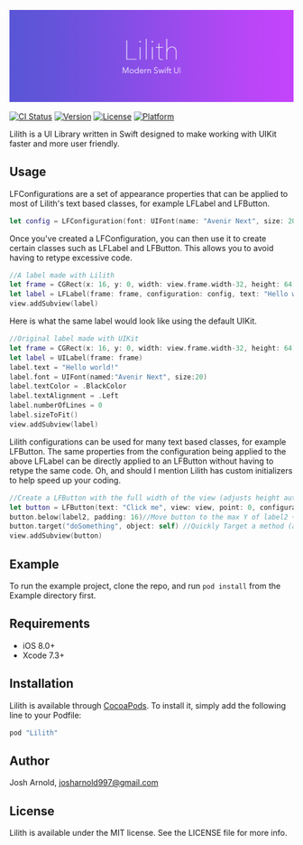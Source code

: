 ![Lilith Banner](/images/banner.png)

[![CI Status](http://img.shields.io/travis/joshuaarnold/Lilith.svg?style=flat)](https://travis-ci.org/joshuaarnold/Lilith)
[![Version](https://img.shields.io/cocoapods/v/Lilith.svg?style=flat)](http://cocoapods.org/pods/Lilith)
[![License](https://img.shields.io/cocoapods/l/Lilith.svg?style=flat)](http://cocoapods.org/pods/Lilith)
[![Platform](https://img.shields.io/cocoapods/p/Lilith.svg?style=flat)](http://cocoapods.org/pods/Lilith)

Lilith is a UI Library written in Swift designed to make working with UIKit faster and more user friendly.

## Usage

LFConfigurations are a set of appearance properties that can be applied to most of Lilith's text based classes, for example LFLabel and LFButton.

```swift
let config = LFConfiguration(font: UIFont(name: "Avenir Next", size: 20)!, textColor: .blackColor(), textAlignment: .Left, numberOfLines: 0, resize: true)
```
Once you've created a LFConfiguration, you can then use it to create certain classes such as LFLabel and LFButton. This allows you to avoid having to retype excessive code.

```swift
//A label made with Lilith
let frame = CGRect(x: 16, y: 0, width: view.frame.width-32, height: 64)
let label = LFLabel(frame: frame, configuration: config, text: "Hello world!")
view.addSubview(label)
```

Here is what the same label would look like using the default UIKit.

```swift
//Original label made with UIKit
let frame = CGRect(x: 16, y: 0, width: view.frame.width-32, height: 64)
let label = UILabel(frame: frame)
label.text = "Hello world!"
label.font = UIFont(named:"Avenir Next", size:20)
label.textColor = .BlackColor
label.textAlignment = .Left
label.numberOfLines = 0
label.sizeToFit()
view.addSubview(label)
```

Lilith configurations can be used for many text based classes, for example LFButton. The same properties from the configuration being applied to the above LFLabel can be directly applied to an LFButton without having to retype the same code. Oh, and should I mention Lilith has custom initializers to help speed up your coding.  

```swift
//Create a LFButton with the full width of the view (adjusts height automatically)
let button = LFButton(text: "Click me", view: view, point: 0, configuration: config)  
button.below(label2, padding: 16)//Move button to the max Y of label2 + padding of 32  button.textColor(UIColor.orangeColor()) //Automatically set button's text color for normal & highlighted state  button.fontSize(15)  
button.target("doSomething", object: self) //Quickly Target a method (assumes the control event is TouchUpInside)  
view.addSubview(button)
```

## Example

To run the example project, clone the repo, and run `pod install` from the Example directory first.

## Requirements
- iOS 8.0+
- Xcode 7.3+

## Installation

Lilith is available through [CocoaPods](http://cocoapods.org). To install
it, simply add the following line to your Podfile:

```ruby
pod "Lilith"
```

## Author

Josh Arnold, josharnold997@gmail.com

## License

Lilith is available under the MIT license. See the LICENSE file for more info.
